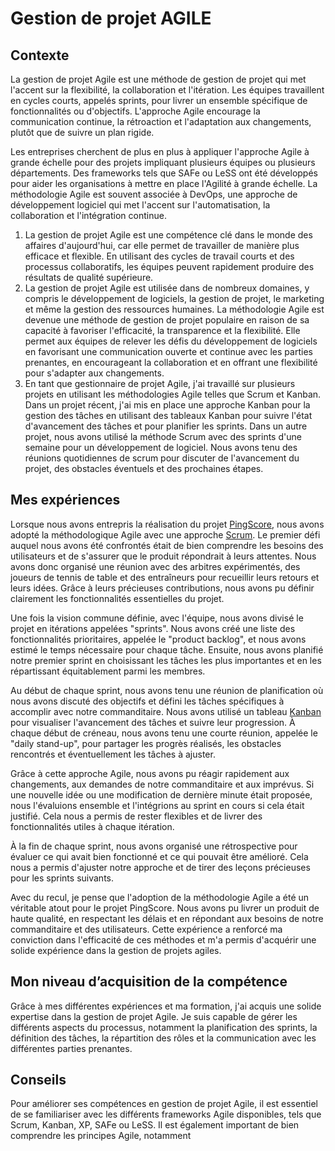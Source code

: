 # Gestion de projet AGILE

## Contexte

La gestion de projet Agile est une méthode de gestion de projet qui met l'accent sur la flexibilité, la collaboration et
l'itération. Les équipes travaillent en cycles courts, appelés sprints, pour livrer un ensemble spécifique de
fonctionnalités ou d'objectifs. L'approche Agile encourage la communication continue, la rétroaction et l'adaptation aux
changements, plutôt que de suivre un plan rigide.

Les entreprises cherchent de plus en plus à appliquer l'approche Agile à grande échelle pour des projets impliquant
plusieurs équipes ou plusieurs départements. Des frameworks tels que SAFe ou LeSS ont été développés pour aider les
organisations à mettre en place l'Agilité à grande échelle. La méthodologie Agile est souvent associée à DevOps, une
approche de développement logiciel qui met l'accent sur l'automatisation, la collaboration et l'intégration continue.

1. La gestion de projet Agile est une compétence clé dans le monde des affaires d'aujourd'hui, car elle permet de
   travailler de manière plus efficace et flexible. En utilisant des cycles de travail courts et des processus
   collaboratifs, les équipes peuvent rapidement produire des résultats de qualité supérieure.
2. La gestion de projet Agile est utilisée dans de nombreux domaines, y compris le développement de logiciels, la
   gestion de projet, le marketing et même la gestion des ressources humaines. La méthodologie Agile est devenue une
   méthode de gestion de projet populaire en raison de sa capacité à favoriser l'efficacité, la transparence et la
   flexibilité. Elle permet aux équipes de relever les défis du développement de logiciels en favorisant une
   communication ouverte et continue avec les parties prenantes, en encourageant la collaboration et en offrant une
   flexibilité pour s'adapter aux changements.
3. En tant que gestionnaire de projet Agile, j'ai travaillé sur plusieurs projets en utilisant les méthodologies Agile
   telles que Scrum et Kanban. Dans un projet récent, j'ai mis en place une approche Kanban pour la gestion des tâches
   en utilisant des tableaux Kanban pour suivre l'état d'avancement des tâches et pour planifier les sprints. Dans un
   autre projet, nous avons utilisé la méthode Scrum avec des sprints d'une semaine pour un développement de logiciel.
   Nous avons tenu des réunions quotidiennes de scrum pour discuter de l'avancement du projet, des obstacles éventuels
   et des prochaines étapes.

## Mes expériences
Lorsque nous avons entrepris la réalisation du projet [PingScore](../../../mes-réalisations/pingscore), nous avons
adopté la méthodologique Agile avec une approche [Scrum](https://www.scrum.org/learning-series/what-is-scrum).
Le premier défi auquel nous avons été confrontés était de bien comprendre les besoins des utilisateurs et de s'assurer
que le produit répondrait à leurs attentes. Nous avons donc organisé une réunion avec des arbitres expérimentés, des
joueurs de tennis de table et des entraîneurs pour recueillir leurs retours et leurs idées. Grâce à leurs précieuses
contributions, nous avons pu définir clairement les fonctionnalités essentielles du projet.

Une fois la vision commune définie, avec l'équipe, nous avons divisé le projet en itérations appelées "sprints". Nous
avons créé une liste des fonctionnalités prioritaires, appelée le "product backlog", et nous avons estimé le temps
nécessaire pour chaque tâche. Ensuite, nous avons planifié notre premier sprint en choisissant les tâches les plus
importantes et en les répartissant équitablement parmi les membres.

Au début de chaque sprint, nous avons tenu une réunion de planification où nous avons discuté des objectifs et défini
les tâches spécifiques à accomplir avec notre commanditaire. Nous avons utilisé un
tableau [Kanban](https://fr.wikipedia.org/wiki/Kanban_(d%C3%A9veloppement)) pour visualiser l'avancement des tâches
et suivre leur progression. À chaque début de créneau, nous avons tenu une courte réunion, appelée le "daily stand-up",
pour partager les progrès réalisés, les obstacles rencontrés et éventuellement les tâches à ajuster.

Grâce à cette approche Agile, nous avons pu réagir rapidement aux changements, aux demandes de notre commanditaire
et aux imprévus. Si une nouvelle idée ou une modification de dernière minute était proposée, nous l'évaluions
ensemble et l'intégrions au sprint en cours si cela était justifié. Cela nous a permis de rester flexibles et de livrer
des fonctionnalités utiles à chaque itération.

À la fin de chaque sprint, nous avons organisé une rétrospective pour évaluer ce qui avait bien fonctionné et ce qui
pouvait être amélioré. Cela nous a permis d'ajuster notre approche et de tirer des leçons précieuses pour les sprints
suivants.

Avec du recul, je pense que l'adoption de la méthodologie Agile a été un véritable atout pour le projet PingScore. Nous
avons pu livrer un produit de haute qualité, en respectant les délais et en répondant aux besoins de notre 
commanditaire et des utilisateurs.
Cette expérience a renforcé ma conviction dans l'efficacité de ces méthodes et m'a permis d'acquérir une solide 
expérience dans la gestion de projets agiles.

## Mon niveau d’acquisition de la compétence

Grâce à mes différentes expériences et ma formation, j'ai acquis une solide expertise dans la gestion de projet
Agile. Je suis capable de gérer les différents aspects du processus, notamment la planification des sprints, la
définition des tâches, la répartition des rôles et la communication avec les différentes parties prenantes.

## Conseils

Pour améliorer ses compétences en gestion de projet Agile, il est essentiel de se familiariser avec les différents
frameworks Agile disponibles, tels que Scrum, Kanban, XP, SAFe ou LeSS. Il est également important de bien comprendre
les principes Agile, notamment
